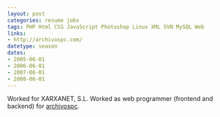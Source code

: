 ```yaml
---
layout: post
categories: resume jobs
tags: PHP Html CSS JavaScript Photoshop Linux XML SVN MySQL Web
links:
- http://archivospc.com/
datetype: season
dates:
- 2005-06-01
- 2006-06-01
- 2007-06-01
- 2008-06-01
---
```


Worked for  XARXANET, S.L. Worked as web programmer (frontend and backend) for [archivospc](http://archivospc.com/).
